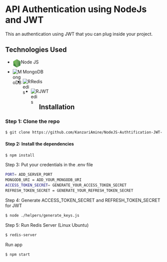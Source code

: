 # API Authentication using NodeJs and JWT

This an authentication using JWT that you can plug inside your project.

## Technologies Used

- <img align="left" alt="Node.js" width="26px" src="https://raw.githubusercontent.com/github/explore/80688e429a7d4ef2fca1e82350fe8e3517d3494d/topics/nodejs/nodejs.png" /> Node JS

- <img align="left" alt="MongoDB" width="32px" src="https://cdn.iconscout.com/icon/free/png-256/mongodb-3-1175138.png" /> MongoDB

- <img align="left" alt="Redis" width="26px" src="https://cdn.iconscout.com/icon/free/png-256/redis-83994.png" /> Redis

- <img align="left" alt="Redis" width="26px" src="https://www.spomky-labs.com/wp-content/uploads/2019/03/Screen-Shot-2018-10-11-at-1.40.06-PM.png" />JWT

## Installation

### Step 1: Clone the repo

```sh
$ git clone https://github.com/KanzariAmine/NodeJS-Authtification-JWT-.git
```

#### Step 2: Install the dependencies

```sh
$ npm install
```

Step 3: Put your credentials in the .env file

```sh
PORT= ADD_SERVER_PORT
MONGODB_URI = ADD_YOUR_MONGODB_URI
ACCESS_TOKEN_SECRET= GENERATE_YOUR_ACCESS_TOKEN_SECRET
REFRESH_TOKEN_SECRET = GENERATE_YOUR_REFRESH_TOKEN_SECRET
```
Step 4: Generate ACCESS_TOKEN_SECRET and  REFRESH_TOKEN_SECRET for JWT

```sh
$ node ./helpers/generate_keys.js
```
Step 5: Run Redis Server (Linux Ubuntu)

```sh
$ redis-server
```

Run app

```sh
$ npm start
```
